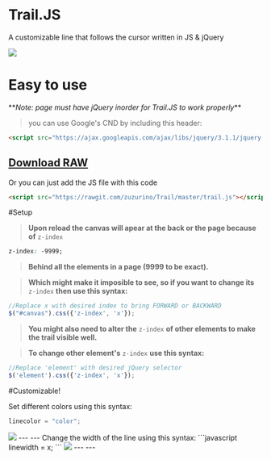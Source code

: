 # Trail.JS
A customizable line that follows the cursor written in JS & jQuery

<img src="https://raw.githubusercontent.com/zuzurino/Trail/f4ff9477dfcdafd3db176dedcd71f59e995b97d9/Examples/example.gif" />


# Easy to use
\*\**Note: page must have jQuery inorder for Trail.JS to work properly*\*\*

> you can use Google's CND by including this header:
```HTML
<script src="https://ajax.googleapis.com/ajax/libs/jquery/3.1.1/jquery.min.js"></script>
```

<a href="https://rawgit.com/zuzurino/Trail/master/trail.js"><h2>**Download RAW**</h2></a>

Or you can just add the JS file with this code 
```HTML
<script src="https://rawgit.com/zuzurino/Trail/master/trail.js"></script>
```

#Setup
> **Upon reload the canvas will apear at the back or the page because of** <code>z-index</code>
```CSS
z-index: -9999;
```
> **Behind all the elements in a page (9999 to be exact).**

> **Which might make it imposible to see, so if you want to change its** <code>z-index</code> **then use this syntax:**
```javascript
//Replace x with desired index to bring FORWARD or BACKWARD
$("#canvas").css({'z-index', 'x'}); 
```
> **You might also need to alter the** <code>z-index</code> **of other elements to make the trail visible well.**

> **To change other element's** <code>z-index</code> **use this syntax:**
```javascript
//Replace 'element' with desired jQuery selector
$('element').css({'z-index', 'x'}); 
```

#Customizable!

  Set different colors using this syntax: 
  ```javascript
linecolor = "color";
  ```
<img src="https://raw.githubusercontent.com/zuzurino/Trail/f4ff9477dfcdafd3db176dedcd71f59e995b97d9/Examples/color.png" />
---
---
  Change the width of the line using this syntax: 
  ```javascript
linewidth = x;
  ```
<img src="https://raw.githubusercontent.com/zuzurino/Trail/f4ff9477dfcdafd3db176dedcd71f59e995b97d9/Examples/width.png" />
---
---
